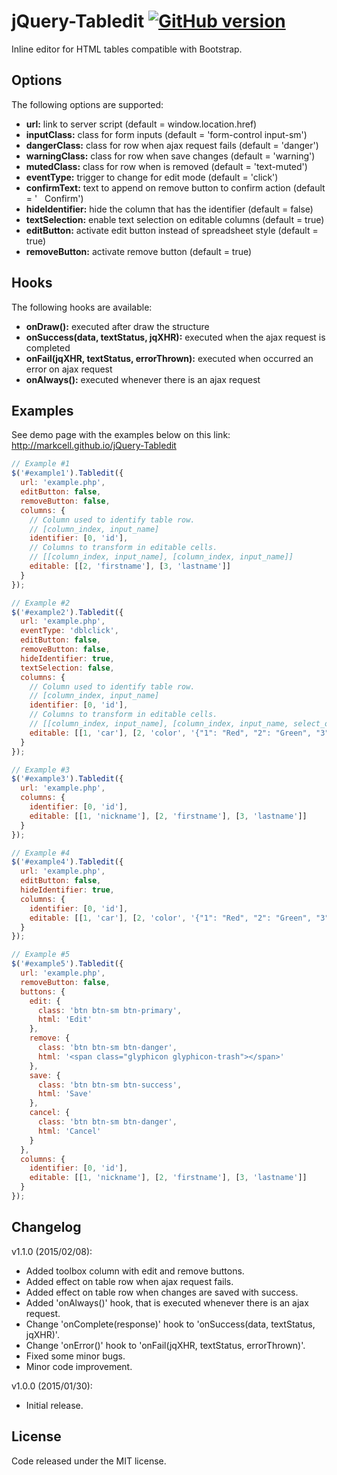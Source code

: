 # jQuery-Tabledit [![GitHub version](https://badge.fury.io/gh/markcell%2FjQuery-Tabledit.svg)](http://badge.fury.io/gh/markcell%2FjQuery-Tabledit)
Inline editor for HTML tables compatible with Bootstrap.

## Options
The following options are supported:
* __url:__ link to server script (default = window.location.href)
* __inputClass:__ class for form inputs (default = 'form-control input-sm')
* __dangerClass:__ class for row when ajax request fails (default = 'danger')
* __warningClass:__ class for row when save changes (default = 'warning')
* __mutedClass:__ class for row when is removed (default = 'text-muted')
* __eventType:__ trigger to change for edit mode (default = 'click')
* __confirmText:__ text to append on remove button to confirm action (default = ' &nbsp; Confirm')
* __hideIdentifier:__ hide the column that has the identifier (default = false)
* __textSelection:__ enable text selection on editable columns (default = true)
* __editButton:__ activate edit button instead of spreadsheet style (default = true)
* __removeButton:__ activate remove button (default = true)

## Hooks
The following hooks are available:
* __onDraw():__ executed after draw the structure
* __onSuccess(data, textStatus, jqXHR):__ executed when the ajax request is completed
* __onFail(jqXHR, textStatus, errorThrown):__ executed when occurred an error on ajax request
* __onAlways():__ executed whenever there is an ajax request

## Examples
See demo page with the examples below on this link:
http://markcell.github.io/jQuery-Tabledit

```js
// Example #1
$('#example1').Tabledit({
  url: 'example.php',
  editButton: false,
  removeButton: false,
  columns: {
    // Column used to identify table row. 
    // [column_index, input_name]
    identifier: [0, 'id'],
    // Columns to transform in editable cells.
    // [[column_index, input_name], [column_index, input_name]]
    editable: [[2, 'firstname'], [3, 'lastname']]
  }
});
```

```js
// Example #2
$('#example2').Tabledit({
  url: 'example.php',
  eventType: 'dblclick',
  editButton: false,
  removeButton: false,
  hideIdentifier: true,
  textSelection: false,
  columns: {
    // Column used to identify table row.
    // [column_index, input_name]
    identifier: [0, 'id'],
    // Columns to transform in editable cells.
    // [[column_index, input_name], [column_index, input_name, select_options]]
    editable: [[1, 'car'], [2, 'color', '{"1": "Red", "2": "Green", "3": "Blue"}']]
  }
});
```

```js
// Example #3
$('#example3').Tabledit({
  url: 'example.php',
  columns: {
    identifier: [0, 'id'],
    editable: [[1, 'nickname'], [2, 'firstname'], [3, 'lastname']]
  }
});
```

```js
// Example #4
$('#example4').Tabledit({
  url: 'example.php',
  editButton: false,
  hideIdentifier: true,
  columns: {
    identifier: [0, 'id'],
    editable: [[1, 'car'], [2, 'color', '{"1": "Red", "2": "Green", "3": "Blue"}']]
  }
});
```

```js
// Example #5
$('#example5').Tabledit({
  url: 'example.php',
  removeButton: false,
  buttons: {
    edit: {
      class: 'btn btn-sm btn-primary',
      html: 'Edit'
    },
    remove: {
      class: 'btn btn-sm btn-danger',
      html: '<span class="glyphicon glyphicon-trash"></span>'
    },
    save: {
      class: 'btn btn-sm btn-success',
      html: 'Save'
    },
    cancel: {
      class: 'btn btn-sm btn-danger',
      html: 'Cancel'
    }
  },
  columns: {
    identifier: [0, 'id'],
    editable: [[1, 'nickname'], [2, 'firstname'], [3, 'lastname']]
  }
});
```

## Changelog
v1.1.0 (2015/02/08):
* Added toolbox column with edit and remove buttons.
* Added effect on table row when ajax request fails.
* Added effect on table row when changes are saved with success.
* Added 'onAlways()' hook, that is executed whenever there is an ajax request.
* Change 'onComplete(response)' hook to 'onSuccess(data, textStatus, jqXHR)'.
* Change 'onError()' hook to 'onFail(jqXHR, textStatus, errorThrown)'.
* Fixed some minor bugs.
* Minor code improvement.

v1.0.0 (2015/01/30):
* Initial release.

## License
Code released under the MIT license.